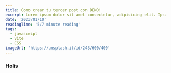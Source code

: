 ```yaml
---
title: Como crear tu tercer post con DENO!
excerpt: Lorem ipsum dolor sit amet consectetur, adipisicing elit. Ipsam, quos aliquam aperiam olores ratione numquam nemo unde non. Pariatur recusandae aliquam, omnis deserunt mollitia psum ullam iure. Dignissimos, minima explicabo!
date: '2023/01/10'
readingTime: '5/7 minute reading'
tags:
  - javascript
  - vite
  - CSS
imageUrl: 'https://unsplash.it/id/243/600/400'
---
```


### Holis
